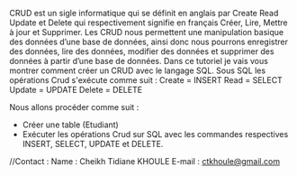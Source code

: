 CRUD est un sigle informatique qui se définit en anglais par Create Read Update 
et Delete qui respectivement signifie en français Créer, Lire, Mettre à jour et Supprimer.
Les CRUD nous permettent une manipulation basique des données d’une base de données,
ainsi donc nous pourrons enregistrer des données, lire des données, modifier des données 
et supprimer des données à partir d’une base de données.
Dans ce tutoriel je vais vous montrer comment créer un CRUD avec le langage SQL.
Sous SQL les opérations Crud s'exécute comme suit :
Create = INSERT
Read = SELECT
Update = UPDATE
Delete = DELETE

Nous allons procéder comme suit :
- Créer une table (Etudiant)
- Exécuter les opérations Crud sur SQL avec les commandes respectives 
INSERT, SELECT, UPDATE et DELETE.


//Contact : 
Name : Cheikh Tidiane KHOULE
E-mail : ctkhoule@gmail.com